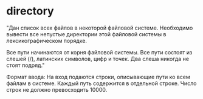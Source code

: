 # directory
"Дан список всех файлов в некоторой файловой системе. Необходимо вывести все непустые директории этой файловой системы в лексикографическом порядке.

Все пути начинаются от корня файловой системы. Все пути состоят из слешей (/), латинских символов, цифр и точек. Два слеша никогда не стоят подряд."

Формат ввода:
На вход подаются строки, описывающие пути ко всем файлам в системе. Каждый путь содержится в отдельной строке. Число строк не должно превосходить 10000.
